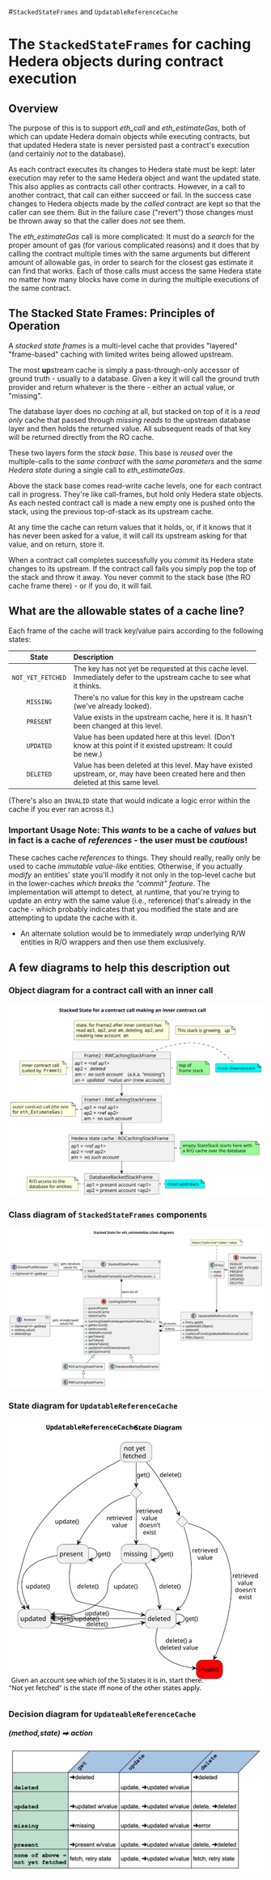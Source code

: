 #`StackedStateFrames` and `UpdatableReferenceCache`

# The `StackedStateFrames` for caching Hedera objects during contract execution

## Overview

The purpose of this is to support _eth_call_ and _eth_estimateGas_, both of which can update Hedera domain objects while executing contracts, but that updated Hedera state is never persisted past a contract's execution (and certainly _not_ to the database).

As each contract executes its changes to Hedera state must be kept: later execution may refer to the same Hedera object and want the updated state.  This also applies as contracts call other contracts.  However, in a call to another contract, that call can either succeed or fail.  In the success case changes to Hedera objects made by the _called_ contract are kept so that the caller can see them.  But in the failure case ("revert") those changes must be thrown away so that the caller does _not_ see them.

The _eth_estimateGas_ call is more complicated:  It must do a _search_ for the proper amount of gas (for various complicated reasons) and it does that by calling the contract multiple times with the same arguments but different amount of allowable gas, in order to search for the closest gas estimate it can find that works.  Each of those calls must access the same Hedera state no matter how many blocks have come in during the multiple executions of the same contract.

## The Stacked State Frames: Principles of Operation

A _stacked state frames_ is a multi-level cache that provides "layered" "frame-based" caching with limited writes being allowed upstream.

The most **up**stream cache is simply a pass-through-only accessor of
ground truth - usually to a database.  Given a key it will call the
ground truth provider and return whatever is the there - either an actual
value, or "missing".

The database layer does no _caching_ at all, but stacked on top of it is
a _read only_ cache that passed through _missing reads_ to the upstream
database layer and then holds the returned value. All subsequent reads
of that key will be returned directly from the RO cache.

These two layers form the _stack base_.  This base is _reused_ over the multiple-calls to the _same contract_ with the _same parameters_ and the _same Hedera state_ during a single call to _eth_estimateGas_.

Above the stack base comes read-write cache levels, one for each contract call in progress.  They're like call-frames, but hold only Hedera state
objects.  As each nested contract call is made a new empty one is pushed onto the stack, using the previous top-of-stack as its upstream cache.

At any time the cache can return values that it holds, or, if it knows that it has never been asked for a value, it will call its upstream asking for that value, and on return, store it.

When a contract call completes successfully you _commit_ its Hedera state changes to its upstream.  If the contract call fails you simply pop the top of the stack and throw it away.  You never commit to the stack base (the RO cache frame there) - or if you do, it will fail.

## What are the allowable states of a cache line?

Each frame of the cache will track key/value pairs according to the
following states:


|       State       | Description                                                                                                                                 |
|:-----------------:|:--------------------------------------------------------------------------------------------------------------------------------------------|
| `NOT_YET_FETCHED` | The key has not yet be requested at this cache level.<br>Immediately defer to the upstream cache to see what<br>it thinks.                  |
|     `MISSING`     | There's no value for this key in the upstream cache<br>(we've already looked).                                                              |
|     `PRESENT`     | Value exists in the upstream cache, here it is.  It hasn't<br> been changed at this level.                                                  |
|     `UPDATED`     | Value has been updated here at this level.  (Don't<br>know at this point if it existed upstream: It could<br>be new.)                       |
|     `DELETED`     | Value has been deleted at this level.  May have existed<br>upstream, or, may have been created here and then<br>deleted at this same level. |

(There's also an `INVALID` state that would indicate a logic error within the cache if you ever ran across it.)

### Important Usage Note: This _wants_ to be a cache of _values_ but in fact is a cache of _references_ - the user must be _cautious_!

These caches cache _references_ to things. They should really, really only be used to cache _immutable value-like_ entities. Otherwise, if you actually _modify_ an entities' state you'll modify it not only in the top-level cache but in the lower-caches _which breaks the "commit" feature_. The implementation will attempt to detect, at runtime, that you're trying to update an entry with the same value (i.e., reference) that's already in the cache - which probably indicates that you modified the state and are attempting to update the cache with it.

  - An alternate solution would be to immediately _wrap_ underlying R/W entities in R/O wrappers and then use them exclusively.

## A few diagrams to help this description out



### Object diagram for a contract call with an inner call

![Object diagram for a contract call with an inner call](ObjectDiagram-StackedStateFrames.svg)

<div style="page-break-before:always"></div>

### Class diagram of `StackedStateFrames` components

![Class diagram of StackedStateFrames components ](ClassDiagram-StackedStateFrames.svg)

<div style="page-break-before:always"></div>

### State diagram for `UpdatableReferenceCache`

![State diagram for UpdatableReferenceCache](StateDiagram-UpdatableReferenceCache.svg)

<div style="page-break-before:always"></div>

### Decision diagram for `UpdateableReferenceCache`

#### _(method,state) ⮕ action_

![Decision diagram](DecisionDiagram-UpdatableReferenceCache.png)
